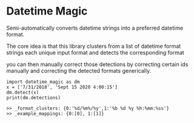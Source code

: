 # Datetime Magic

Semi-automatically converts datetime strings into a preferred datetime format.

The core idea is that this library
clusters from a list of datetime format strings 
each unique input format and detects the corresponding format

you can then manually correct those detections by correcting certain ids
manually and correcting the detected formats generically.

    import datetime_magic as dm
    x = ['7/31/2018', 'Sept 15 2020 4:00:15']
    dm.detect(x)
    print(dm.detections)
    
    >> _format_clusters: {0:'%d/%m%/%y',1:'%b %d %y %h:%mm:%ss'}
    >> _example_mappings: {0:[0], 1:[1]}
    
